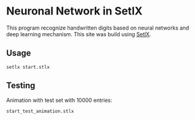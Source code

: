 # Neuronal Network in SetlX 
This program recognize handwritten digits based on neural networks and deep learning mechanism. This site was build using [SetlX](https://randoom.org/Software/SetlX).

## Usage
```
setlx start.stlx
```

## Testing
Animation with test set with 10000 entries:
```
start_test_animation.stlx
```